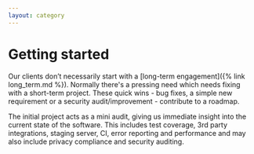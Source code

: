 ```yaml
---
layout: category
---
```


# Getting started

Our clients don’t necessarily start with a [long-term engagement]({% link long_term.md %}). Normally there's a pressing need which needs fixing with a short-term project. These quick wins - bug fixes, a simple new requirement or a security audit/improvement - contribute to a roadmap.

The initial project acts as a mini audit, giving us immediate insight into the current state of the software. This includes test coverage, 3rd party integrations, staging server, CI, error reporting and performance and may also include privacy compliance and security auditing.
